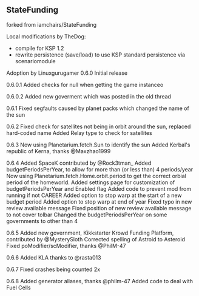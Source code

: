 StateFunding
------------

forked from iamchairs/StateFunding

Local modifications by TheDog:
- compile for KSP 1.2
- rewrite persistence (save/load) to use KSP standard persistence via scenariomodule

Adoption by Linuxgurugamer
0.6.0
	Initial release

0.6.0.1
	Added checks for null when getting the game instanceo

0.6.0.2
	Added new goverment which was posted in the old thread

0.6.1
	Fixed segfaults caused by planet packs which changed the name of the sun

0.6.2
	Fixed check for satellites not being in orbit around the sun, replaced hard-coded name
	Added Relay type to check for satellites

0.6.3
	Now using Planetarium.fetch.Sun to identify the sun
	Added Kerbal's republic of Kerna, thanks @Maxzhao1999

0.6.4
	Added SpaceK contributed by @Rock3tman_
	Added budgetPeriodsPerYear, to allow for more than (or less than) 4 periods/year
	Now using Planetarium.fetch.Home.orbit.period to get the correct orbial period of the homeworld.
	Added settings page for customization of budgetPeriodsPerYear and Enabled flag
	Added code to prevent mod from running if not CAREER
	Added option to stop warp at the start of a new budget period
	Added option to stop warp at end of year
	Fixed typo in new review available message
	Fixed position of new review available message to not cover tolbar
	Changed the budgetPeriodsPerYear on some governments to other than 4

0.6.5
	Added new government, Kikkstarter Krowd Funding Platform, contributed by @MysterySloth
	Corrected spelling of Astroid to Asteroid
	Fixed poModifier/scModifier, thanks @PhilM-47 

0.6.6
	Added KLA thanks to @rasta013

0.6.7
	Fixed crashes being counted 2x

0.6.8
	Added generator aliases, thanks @philm-47
	Added code to deal with Fuel Cells
